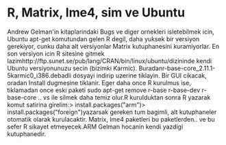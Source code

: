 # R, Matrix, lme4, sim ve Ubuntu


Andrew Gelman'in kitaplarindaki Bugs ve diger ornekleri isletebilmek
icin, Ubuntu apt-get komutundan gelen R degil, daha yuksek bir
versiyon gerekiyor, cunku daha alt versiyonlar Matrix kutuphanesini
kuramiyorlar. En son versiyon icin R sitesine gitmek
lazimhttp://ftp.sunet.se/pub/lang/CRAN/bin/linux/ubuntu/dizininde
kendi Ubuntu versiyonunuzu secin (bizimki
Karmic). Buradanr-base-core_2.11.1-5karmic0_i386.debadli dosyayi
indirip uzerine tiklayin. Bir GUI cikacak, oradan Install dugmesine
tiklanir. Eger daha once R kurulmus ise, tiklamadan once eski paketi
sudo apt-get remove r-base r-base-dev r-base-core .. vs ile silmek
daha temiz olur.R kurulduktan sonra R yazarak komut satirina girelim:>
install.packages("arm")> install.packages("foreign")yazarsak gereken
tum bagimli, alt kutuphaneler otomatik olarak kurulacaktir. Matrix,
lme4 paketleri bu paketlerden.. ve bu sefer R sikayet etmeyecek.ARM
Gelman hocanin kendi yazdigi kutuphanedir.




